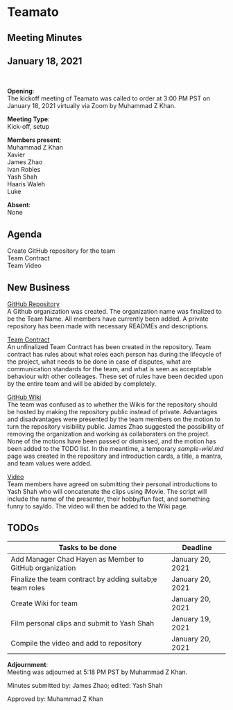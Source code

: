 # Teamato

## Meeting Minutes
## January 18, 2021
<br>

**Opening**:  
The kickoff meeting of Teamato was called to order at 3:00 PM PST on January 18, 2021 virtually via Zoom by Muhammad Z Khan.

**Meeting Type**:  
Kick-off, setup

**Members present**:  
Muhammad Z Khan  
Xavier  
James Zhao  
Ivan Robles  
Yash Shah  
Haaris Waleh  
Luke

**Absent**:  
None

## Agenda
Create GitHub repository for the team  
Team Contract  
Team Video

## New Business
<u>GitHub Repository</u>  
A Github organization was created. The organization name was finalized to be the Team Name. All members have currently been added. A private repository has been made with necessary READMEs and descriptions.

<u>Team Contract</u>  
An unfinalized Team Contract has been created in the repository. Team contract has rules about what roles each person has during the lifecycle of the project, what needs to be done in case of disputes, what are communication standards for the team, and what is seen as acceptable behaviour with other colleages. These set of rules have been decided upon by the entire team and will be abided by completely.

<u>GitHub Wiki</u>  
The team was confused as to whether the Wikis for the repository should be hosted by making the repository public instead of private. Advantages and disadvantages were presented by the team members on the motion to turn the repository visibility public. James Zhao suggested the possibility of removing the organization and working as collaboraters on the project. None of the motions have been passed or dismissed, and the motion has been added to the TODO list. In the meantime, a temporary *sample-wiki.md* page was created in the repository and introduction cards, a title, a mantra, and team values were added.

<u>Video</u>  
Team members have agreed on submitting their personal introductions to Yash Shah who will concatenate the clips using iMovie. The script will include the name of the presenter, their hobby/fun fact, and something funny to say/do. The video will then be added to the Wiki page.

## TODOs
| Tasks to be done | Deadline |
| ---------------- | -------- |
| Add Manager Chad Hayen as Member to GitHub organization | January 20, 2021 |
| Finalize the team contract by adding suitab;e team roles | January 20, 2021 |
| Create Wiki for team | January 20, 2021 |
| Film personal clips and submit to Yash Shah | January 19, 2021 |
| Compile the video and add to repository | January 20, 2021 |


**Adjournment**:  
Meeting was adjourned at 5:18 PM PST by Muhammad Z Khan.

Minutes submitted by: James Zhao; edited: Yash Shah

Approved by: Muhammad Z Khan